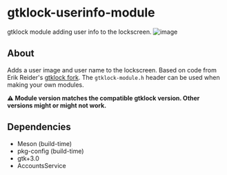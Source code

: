 # gtklock-userinfo-module
gtklock module adding user info to the lockscreen.
![image](https://user-images.githubusercontent.com/21199271/181777122-ce1efc73-27be-48cb-9e17-02d594c85294.png)
## About
Adds a user image and user name to the lockscreen.
Based on code from Erik Reider's [gtklock fork](https://github.com/ErikReider/gtklock/tree/user-picture-name).
The `gtklock-module.h` header can be used when making your own modules.

__⚠️ Module version matches the compatible gtklock version. Other versions might or might not work.__
## Dependencies
- Meson (build-time)
- pkg-config (build-time)
- gtk+3.0
- AccountsService
